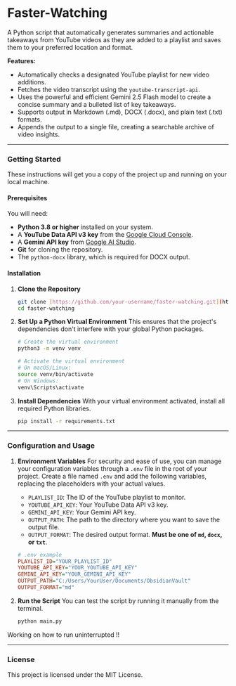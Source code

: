 # Faster-Watching

A Python script that automatically generates summaries and actionable takeaways from YouTube videos as they are added to a playlist and saves them to your preferred location and format.

**Features:**
* Automatically checks a designated YouTube playlist for new video additions.
* Fetches the video transcript using the `youtube-transcript-api`.
* Uses the powerful and efficient Gemini 2.5 Flash model to create a concise summary and a bulleted list of key takeaways.
* Supports output in Markdown (.md), DOCX (.docx), and plain text (.txt) formats.
* Appends the output to a single file, creating a searchable archive of video insights.

<hr>

### Getting Started

These instructions will get you a copy of the project up and running on your local machine.

#### **Prerequisites**

You will need:
* **Python 3.8 or higher** installed on your system.
* A **YouTube Data API v3 key** from the [Google Cloud Console](https://console.cloud.google.com/).
* A **Gemini API key** from [Google AI Studio](https://aistudio.google.com/app/apikey).
* **Git** for cloning the repository.
* The `python-docx` library, which is required for DOCX output.

#### **Installation**

1.  **Clone the Repository**
    ```sh
    git clone [https://github.com/your-username/faster-watching.git](https://github.com/your-username/faster-watching.git)
    cd faster-watching
    ```

2.  **Set Up a Python Virtual Environment**
    This ensures that the project's dependencies don't interfere with your global Python packages.
    ```sh
    # Create the virtual environment
    python3 -m venv venv

    # Activate the virtual environment
    # On macOS/Linux:
    source venv/bin/activate
    # On Windows:
    venv\Scripts\activate
    ```

3.  **Install Dependencies**
    With your virtual environment activated, install all required Python libraries.
    ```sh
    pip install -r requirements.txt
    ```

<hr>

### Configuration and Usage

1.  **Environment Variables**
    For security and ease of use, you can manage your configuration variables through a `.env` file in the root of your project. Create a file named `.env` and add the following variables, replacing the placeholders with your actual values.

    * `PLAYLIST_ID`: The ID of the YouTube playlist to monitor.
    * `YOUTUBE_API_KEY`: Your YouTube Data API v3 key.
    * `GEMINI_API_KEY`: Your Gemini API key.
    * `OUTPUT_PATH`: The path to the directory where you want to save the output file.
    * `OUTPUT_FORMAT`: The desired output format. **Must be one of `md`, `docx`, or `txt`**.

    ```ini
    # .env example
    PLAYLIST_ID="YOUR_PLAYLIST_ID"
    YOUTUBE_API_KEY="YOUR_YOUTUBE_API_KEY"
    GEMINI_API_KEY="YOUR_GEMINI_API_KEY"
    OUTPUT_PATH="C:/Users/YourUser/Documents/ObsidianVault"
    OUTPUT_FORMAT="md"
    ```
    

2.  **Run the Script**
    You can test the script by running it manually from the terminal.
    ```sh
    python main.py
    ```

Working on how to run uninterrupted !!
<hr>

### License

This project is licensed under the MIT License.

